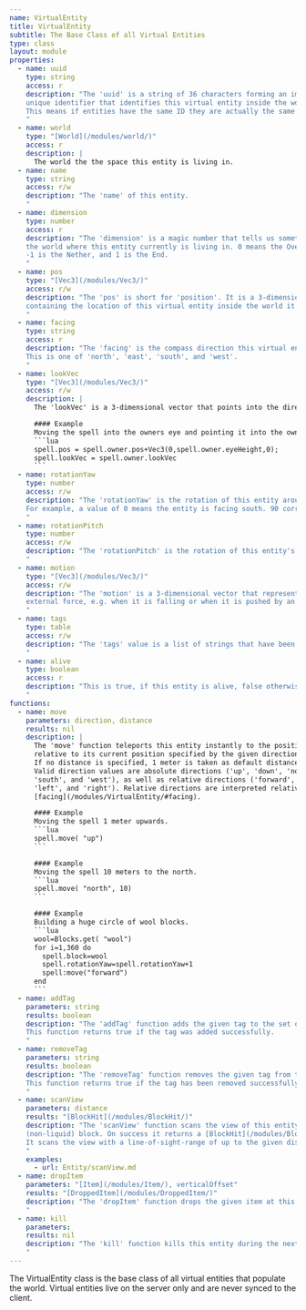 ```yaml
---
name: VirtualEntity
title: VirtualEntity
subtitle: The Base Class of all Virtual Entities
type: class
layout: module
properties:
  - name: uuid
    type: string
    access: r
    description: "The 'uuid' is a string of 36 characters forming an immutable universally
    unique identifier that identifies this virtual entity inside the world.
    This means if entities have the same ID they are actually the same object.
    "
  - name: world
    type: "[World](/modules/world/)"
    access: r
    description: |
      The world the the space this entity is living in.
  - name: name
    type: string
    access: r/w
    description: "The 'name' of this entity.
    "
  - name: dimension
    type: number
    access: r
    description: "The 'dimension' is a magic number that tells us something about
    the world where this entity currently is living in. 0 means the Overworld.
    -1 is the Nether, and 1 is the End.
    "
  - name: pos
    type: "[Vec3](/modules/Vec3/)"
    access: r/w
    description: "The 'pos' is short for 'position'. It is a 3-dimensional vector
    containing the location of this virtual entity inside the world it is living in.
    "
  - name: facing
    type: string
    access: r
    description: "The 'facing' is the compass direction this virtual entity is facing.
    This is one of 'north', 'east', 'south', and 'west'.
    "
  - name: lookVec
    type: "[Vec3](/modules/Vec3/)"
    access: r/w
    description: |
      The 'lookVec' is a 3-dimensional vector that points into the direction this virtual entity is looking at.

      #### Example
      Moving the spell into the owners eye and pointing it into the owner's look direction.
      ```lua
      spell.pos = spell.owner.pos+Vec3(0,spell.owner.eyeHeight,0);
      spell.lookVec = spell.owner.lookVec
      ```    
  - name: rotationYaw
    type: number
    access: r/w
    description: "The 'rotationYaw' is the rotation of this entity around its Y axis in degrees.
    For example, a value of 0 means the entity is facing south. 90 corresponds to west, and 45 to south-west.
    "
  - name: rotationPitch
    type: number
    access: r/w
    description: "The 'rotationPitch' is the rotation of this entity's head around its X axis in degrees. A value of -90 means the entity is looking straight up. A value of 90 means it is looking straight down.
    "
  - name: motion
    type: "[Vec3](/modules/Vec3/)"
    access: r/w
    description: "The 'motion' is a 3-dimensional vector that represents the velocity of this entity when it is moved by some
    external force, e.g. when it is falling or when it is pushed by an explosion.
    "
  - name: tags
    type: table
    access: r/w
    description: "The 'tags' value is a list of strings that have been assigned to this entity.
    "
  - name: alive
    type: boolean
    access: r
    description: "This is true, if this entity is alive, false otherwise.
    "
functions:
  - name: move
    parameters: direction, distance
    results: nil
    description: |
      The 'move' function teleports this entity instantly to the position
      relative to its current position specified by the given direction and distance.
      If no distance is specified, 1 meter is taken as default distance.
      Valid direction values are absolute directions ('up', 'down', 'north', 'east',
      'south', and 'west'), as well as relative directions ('forward', 'back',
      'left', and 'right'). Relative directions are interpreted relative to the direction the entity is
      [facing](/modules/VirtualEntity/#facing).

      #### Example
      Moving the spell 1 meter upwards.
      ```lua
      spell.move( "up")
      ```

      #### Example
      Moving the spell 10 meters to the north.
      ```lua
      spell.move( "north", 10)
      ```

      #### Example
      Building a huge circle of wool blocks.
      ```lua
      wool=Blocks.get( "wool")
      for i=1,360 do
        spell.block=wool
        spell.rotationYaw=spell.rotationYaw+1
        spell:move("forward")
      end
      ```    
  - name: addTag
    parameters: string
    results: boolean
    description: "The 'addTag' function adds the given tag to the set of [tags](/modules/VirtualEntity/#tags) of this entity.
    This function returns true if the tag was added successfully.
    "
  - name: removeTag
    parameters: string
    results: boolean
    description: "The 'removeTag' function removes the given tag from the set of [tags](/modules/VirtualEntity/#tags) of this entity.
    This function returns true if the tag has been removed successfully, and false if there was no such tag.
    "
  - name: scanView
    parameters: distance
    results: "[BlockHit](/modules/BlockHit/)"
    description: "The 'scanView' function scans the view of this entity for the next
    (non-liquid) block. On success it returns a [BlockHit](/modules/BlockHit/), otherwise nil.
    It scans the view with a line-of-sight-range of up to the given distance (meter).
    "
    examples:
      - url: Entity/scanView.md
  - name: dropItem
    parameters: "[Item](/modules/Item/), verticalOffset"
    results: "[DroppedItem](/modules/DroppedItem/)"
    description: "The 'dropItem' function drops the given item at this entity's position modified by the optionally given vertical offset.
    "
  - name: kill
    parameters:
    results: nil
    description: "The 'kill' function kills this entity during the next game tick.
    "
---
```


The <span class="notranslate">VirtualEntity</span> class is the base class of all virtual entities that populate the world. Virtual entities live on the server only and are never synced to the client.
